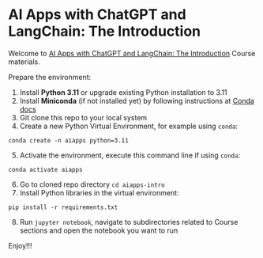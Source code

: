 # AI Apps with ChatGPT and LangChain: The Introduction

Welcome to [AI Apps with ChatGPT and LangChain: The Introduction](https://www.udemy.com/instructor/course/5472018) Course materials.

Prepare the environment:

1) Install **Python 3.11** or upgrade existing Python installation to 3.11
2) Install **Miniconda** (if not installed yet) by following instructions at [Conda docs](https://docs.conda.io/projects/conda/en/latest/user-guide/install/index.html)
3) Git clone this repo to your local system
4) Create a new Python Virtual Environment, for example using `conda`:

```
conda create -n aiapps python=3.11
```

5) Activate the environment, execute this command line if using `conda`:

```
conda activate aiapps
```

6) Go to cloned repo directory `cd aiapps-intro`
7) Install Python libraries in the virtual environment:

```
pip install -r requirements.txt
```

8) Run `jupyter notebook`, navigate to subdirectories related to Course sections and open the notebook you want to run

Enjoy!!!
